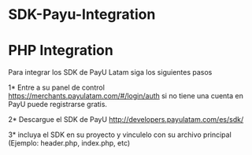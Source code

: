 # SDK-Payu-Integration

# PHP Integration
Para integrar los SDK de PayU Latam siga los siguientes pasos

1* Entre a su panel de control https://merchants.payulatam.com/#/login/auth si no tiene una cuenta en PayU puede registrarse gratis.

2* Descargue el SDK de PayU http://developers.payulatam.com/es/sdk/

3* incluya el SDK en su proyecto y vinculelo con su archivo principal (Ejemplo: header.php, index.php, etc)
